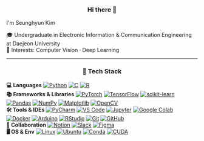 <div align="center">
  
### Hi there 👋
</div>

I'm Seunghyun Kim

🎓 Undergraduate in Electronic Information & Communication Engineering at Daejeon University  
🔭 Interests: Computer Vision · Deep Learning

---  
<div align="center">
  
### 🧰 Tech Stack
</div>

**💻 Languages** 
[![Python](https://img.shields.io/badge/Python-3776AB?logo=python&logoColor=white)](https://www.python.org/) 
[![C](https://img.shields.io/badge/C-A8B9CC?logo=c&logoColor=white)](https://en.wikipedia.org/wiki/C_(programming_language)) 
[![R](https://img.shields.io/badge/R-276DC3?logo=r&logoColor=white)](https://www.r-project.org/)  
**📚 Frameworks & Libraries** 
[![PyTorch](https://img.shields.io/badge/PyTorch-EE4C2C?logo=pytorch&logoColor=white)](https://pytorch.org/) 
[![TensorFlow](https://img.shields.io/badge/TensorFlow-FF6F00?logo=tensorflow&logoColor=white)](https://www.tensorflow.org/) 
[![scikit-learn](https://img.shields.io/badge/scikit--learn-F7931E?logo=scikit-learn&logoColor=white)](https://scikit-learn.org/) 
[![Pandas](https://img.shields.io/badge/Pandas-150458?logo=pandas&logoColor=white)](https://pandas.pydata.org/) 
[![NumPy](https://img.shields.io/badge/NumPy-013243?logo=numpy&logoColor=white)](https://numpy.org/) 
[![Matplotlib](https://img.shields.io/badge/Matplotlib-11557c?logo=matplotlib&logoColor=white)](https://matplotlib.org/) 
[![OpenCV](https://img.shields.io/badge/OpenCV-5C3EE8?logo=opencv&logoColor=white)](https://opencv.org/)  
**🛠 Tools & IDEs** 
[![PyCharm](https://img.shields.io/badge/PyCharm-000000?logo=pycharm&logoColor=white)](https://www.jetbrains.com/pycharm/) 
[![VS Code](https://img.shields.io/badge/VS%20Code-007ACC?logo=visualstudiocode&logoColor=white)](https://code.visualstudio.com/) 
[![Jupyter](https://img.shields.io/badge/Jupyter-F37626?logo=jupyter&logoColor=white)](https://jupyter.org/) 
[![Google Colab](https://img.shields.io/badge/Google%20Colab-F9AB00?logo=googlecolab&logoColor=white)](https://colab.research.google.com/) 
[![Docker](https://img.shields.io/badge/Docker-2496ED?logo=docker&logoColor=white)](https://www.docker.com/) 
[![Arduino](https://img.shields.io/badge/Arduino-00979D?logo=arduino&logoColor=white)](https://www.arduino.cc/) 
[![RStudio](https://img.shields.io/badge/RStudio-75AADB?logo=rstudio&logoColor=white)](https://posit.co/download/rstudio-desktop/) 
[![Git](https://img.shields.io/badge/Git-F05032?logo=git&logoColor=white)](https://git-scm.com/) 
[![GitHub](https://img.shields.io/badge/GitHub-181717?logo=github&logoColor=white)](https://github.com/)  
**🤝 Collaboration** 
[![Notion](https://img.shields.io/badge/Notion-000000?logo=notion&logoColor=white)](https://www.notion.so/) 
[![Slack](https://img.shields.io/badge/Slack-4A154B?logo=slack&logoColor=white)](https://slack.com/) 
[![Figma](https://img.shields.io/badge/Figma-F24E1E?logo=figma&logoColor=white)](https://www.figma.com/)  
**🖥 OS & Env** 
[![Linux](https://img.shields.io/badge/Linux-FCC624?logo=linux&logoColor=black)](https://www.linux.org/) 
[![Ubuntu](https://img.shields.io/badge/Ubuntu-E95420?logo=ubuntu&logoColor=white)](https://ubuntu.com/) 
[![Conda](https://img.shields.io/badge/Conda-44A833?logo=anaconda&logoColor=white)](https://docs.conda.io/) 
[![CUDA](https://img.shields.io/badge/CUDA-76B900?logo=nvidia&logoColor=white)](https://developer.nvidia.com/cuda-zone)

<!--
**ksh0330/ksh0330** is a ✨ _special_ ✨ repository because its `README.md` (this file) appears on your GitHub profile.

Here are some ideas to get you started:

- 🔭 I’m currently working on ...
- 🌱 I’m currently learning ...
- 👯 I’m looking to collaborate on ...
- 🤔 I’m looking for help with ...
- 💬 Ask me about ...
- 📫 How to reach me: ...
- 😄 Pronouns: ...
- ⚡ Fun fact: ...
-->
